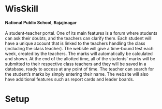 # WisSkill
#### National Public School, Rajajinagar
A student-teacher portal. One of its main features is a forum where students can ask their doubts, and the teachers can clarify them. Each student will have a unique account that is linked to the teachers handling the class (including the class teacher). The website will give a time-bound test each week, created by the teachers. The marks will automatically be calculated and shown. At the end of the allotted time, all of the students' marks will be submitted to their respective class teachers and they will be saved in a database, ready to access at any point of time. The teacher can search for the student’s marks by simply entering their name. The website will also have additional features such as report cards and leader boards.


# Setup
